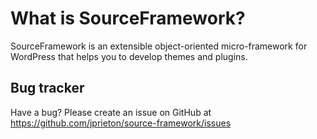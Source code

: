 What is SourceFramework?
===========

SourceFramework is an extensible object-oriented micro-framework for WordPress that helps you to develop themes and plugins.

Bug tracker
-----------

Have a bug? Please create an issue on GitHub at https://github.com/jprieton/source-framework/issues